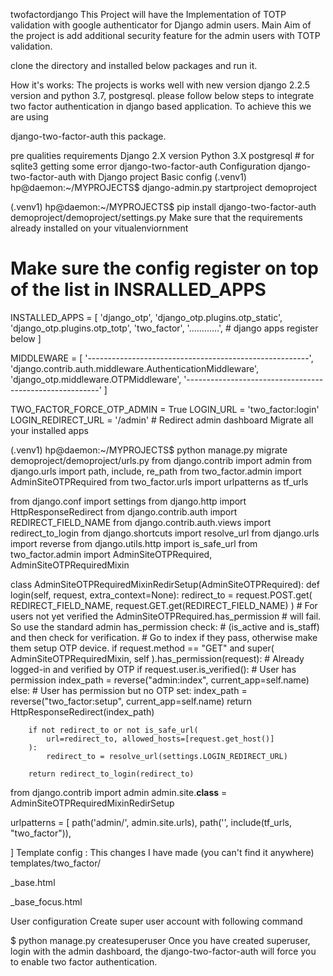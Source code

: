 twofactordjango
This Project will have the Implementation of TOTP validation with google authenticator for Django admin users. Main Aim of the project is add additional security feature for the admin users with TOTP validation.

clone the directory and installed below packages and run it.

How it's works:
The projects is works well with new version django 2.2.5 version and python 3.7, postgresql. please follow below steps to integrate two factor authentication in django based application. To achieve this we are using

django-two-factor-auth this package.

pre qualities requirements
Django 2.X version
Python 3.X
postgresql # for sqlite3 getting some error
django-two-factor-auth
Configuration django-two-factor-auth with Django project
Basic config
(.venv1) hp@daemon:~/MYPROJECTS$ django-admin.py startproject demoproject

(.venv1) hp@daemon:~/MYPROJECTS$ pip install django-two-factor-auth
demoproject/demoproject/settings.py
Make sure that the requirements already installed on your vitualenviornment

# Make sure the config register on top of the list in INSRALLED_APPS

INSTALLED_APPS = [
    'django_otp',
    'django_otp.plugins.otp_static',
    'django_otp.plugins.otp_totp',
    'two_factor',
    '............',
    # django apps register below
]

MIDDLEWARE = [
    '-------------------------------------------------------',
    'django.contrib.auth.middleware.AuthenticationMiddleware',
    'django_otp.middleware.OTPMiddleware',
    '--------------------------------------------------------'
]

TWO_FACTOR_FORCE_OTP_ADMIN = True
LOGIN_URL = 'two_factor:login'
LOGIN_REDIRECT_URL = '/admin'  # Redirect admin dashboard
Migrate all your installed apps

(.venv1) hp@daemon:~/MYPROJECTS$ python manage.py migrate
demoproject/demoproject/urls.py
from django.contrib import admin
from django.urls import path, include, re_path
from two_factor.admin import AdminSiteOTPRequired
from two_factor.urls import urlpatterns as tf_urls

from django.conf import settings
from django.http import  HttpResponseRedirect
from django.contrib.auth import REDIRECT_FIELD_NAME
from django.contrib.auth.views import redirect_to_login
from django.shortcuts import resolve_url
from django.urls import reverse
from django.utils.http import is_safe_url
from two_factor.admin import AdminSiteOTPRequired, AdminSiteOTPRequiredMixin


class AdminSiteOTPRequiredMixinRedirSetup(AdminSiteOTPRequired):
    def login(self, request, extra_context=None):
        redirect_to = request.POST.get(
            REDIRECT_FIELD_NAME, request.GET.get(REDIRECT_FIELD_NAME)
        )
        # For users not yet verified the AdminSiteOTPRequired.has_permission
        # will fail. So use the standard admin has_permission check:
        # (is_active and is_staff) and then check for verification.
        # Go to index if they pass, otherwise make them setup OTP device.
        if request.method == "GET" and super(
            AdminSiteOTPRequiredMixin, self
        ).has_permission(request):
            # Already logged-in and verified by OTP
            if request.user.is_verified():
                # User has permission
                index_path = reverse("admin:index", current_app=self.name)
            else:
                # User has permission but no OTP set:
                index_path = reverse("two_factor:setup", current_app=self.name)
            return HttpResponseRedirect(index_path)

        if not redirect_to or not is_safe_url(
            url=redirect_to, allowed_hosts=[request.get_host()]
        ):
            redirect_to = resolve_url(settings.LOGIN_REDIRECT_URL)

        return redirect_to_login(redirect_to)
from django.contrib import admin
admin.site.__class__ = AdminSiteOTPRequiredMixinRedirSetup

urlpatterns = [
    path('admin/', admin.site.urls),
    path('', include(tf_urls, "two_factor")),

]
Template config : This changes I have made (you can't find it anywhere)
templates/two_factor/

_base.html

_base_focus.html

User configuration
Create super user account with following command

$ python manage.py createsuperuser
Once you have created superuser, login with the admin dashboard, the django-two-factor-auth will force you to enable two factor authentication.

